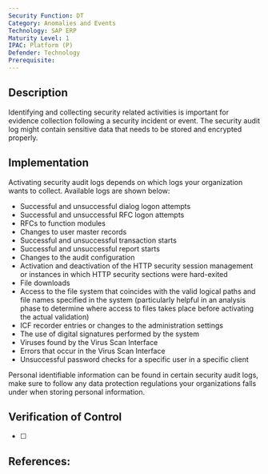 ```yaml
---
Security Function: DT
Category: Anomalies and Events
Technology: SAP ERP
Maturity Level: 1
IPAC: Platform (P)
Defender: Technology
Prerequisite:
---
```


## Description

Identifying and collecting security related activities is important for evidence collection following a security incident or event. The security audit log might contain sensitive data that needs to be stored and encrypted properly.  

## Implementation

Activating security audit logs depends on which logs your organization wants to collect. Available logs are shown below:

- Successful and unsuccessful dialog logon attempts
- Successful and unsuccessful RFC logon attempts
- RFCs to function modules
- Changes to user master records
- Successful and unsuccessful transaction starts
- Successful and unsuccessful report starts
- Changes to the audit configuration
- Activation and deactivation of the HTTP security session management or instances in which HTTP security sections were hard-exited
- File downloads
- Access to the file system that coincides with the valid logical paths and file names specified in the system  (particularly helpful in an analysis phase to determine where access to files takes place before activating the actual validation)
- ICF recorder entries or changes to the administration settings
- The use of digital signatures performed by the system
- Viruses found by the Virus Scan Interface
- Errors that occur in the Virus Scan Interface
- Unsuccessful password checks for a specific user in a specific client

Personal identifiable information can be found in certain security audit logs, make sure to follow any data protection regulations your organizations falls under when storing personal information.

## Verification of Control

- [ ]


## References:

